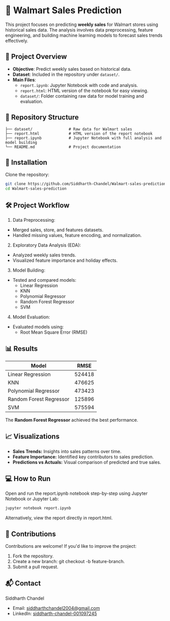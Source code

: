 # 🛒 Walmart Sales Prediction

This project focuses on predicting **weekly sales** for Walmart stores using historical sales data. The analysis involves data preprocessing, feature engineering, and building machine learning models to forecast sales trends effectively.

## 🚀 Project Overview

- **Objective**: Predict weekly sales based on historical data.
- **Dataset**: Included in the repository under `dataset/`.
- **Main Files**:
  - `report.ipynb`: Jupyter Notebook with code and analysis.
  - `report.html`: HTML version of the notebook for easy viewing.
  - `dataset/`: Folder containing raw data for model training and evaluation.

## 📁 Repository Structure

```plaintext
├── dataset/                # Raw data for Walmart sales
├── report.html             # HTML version of the report notebook
├── report.ipynb            # Jupyter Notebook with full analysis and model building
└── README.md               # Project documentation
```

## 🔧 Installation
Clone the repository:
```bash
git clone https://github.com/Siddharth-Chandel/Walmart-sales-prediction.git
cd Walmart-sales-prediction
```

## 🛠️ Project Workflow
1. Data Preprocessing:
- Merged sales, store, and features datasets.
- Handled missing values, feature encoding, and normalization.

2. Exploratory Data Analysis (EDA):
- Analyzed weekly sales trends.
- Visualized feature importance and holiday effects.

3. Model Building:
- Tested and compared models:
  - Linear Regression
  - KNN
  - Polynomial Regressor
  - Random Forest Regressor
  - SVM

4. Model Evaluation:
- Evaluated models using:
  - Root Mean Square Error (RMSE)

## 📊 Results
| Model                   |	 RMSE         |
| ----------------------  | ------------- |
| Linear Regression	      | 524418        |
| KNN                     | 476625        |
| Polynomial Regressor    | 473423        |
| Random Forest Regressor | 125896        |
| SVM                     | 575594        |

The **Random Forest Regressor** achieved the best performance.

## 📈 Visualizations
- **Sales Trends:** Insights into sales patterns over time.
- **Feature Importance:** Identified key contributors to sales prediction.
- **Predictions vs Actuals:** Visual comparison of predicted and true sales.

## 💻 How to Run
Open and run the report.ipynb notebook step-by-step using Jupyter Notebook or Jupyter Lab:

```bash
jupyter notebook report.ipynb
```

Alternatively, view the report directly in report.html.

## 🤝 Contributions
Contributions are welcome! If you'd like to improve the project:

1. Fork the repository.
2. Create a new branch: git checkout -b feature-branch.
3. Submit a pull request.

## 📬 Contact
Siddharth Chandel

- Email: siddharthchandel2004@gmail.com
- LinkedIn: [siddharth-chandel-001097245](https://www.linkedin.com/in/siddharth-chandel-001097245/)
